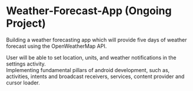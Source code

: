 # Weather-Forecast-App (Ongoing Project)

Building a weather forecasting app which will provide five days of weather forecast using the OpenWeatherMap API. <br />

User will be able to set location, units, and weather notifications in the settings activity.<br />
Implementing fundamental pillars of android development, such as, activities, intents and broadcast receivers, services, content provider and cursor loader.
